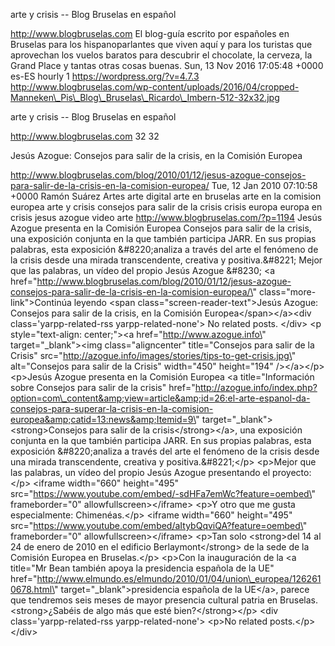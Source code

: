 arte y crisis -- Blog Bruselas en español

http://www.blogbruselas.com El blog-guía escrito por españoles en
Bruselas para los hispanoparlantes que viven aquí y para los turistas
que aprovechan los vuelos baratos para descubrir el chocolate, la
cerveza, la Grand Place y tantas otras cosas buenas. Sun, 13 Nov 2016
17:05:48 +0000 es-ES hourly 1 https://wordpress.org/?v=4.7.3
http://www.blogbruselas.com/wp-content/uploads/2016/04/cropped-Manneken\_Pis\_Blog\_Bruselas\_Ricardo\_Imbern-512-32x32.jpg

arte y crisis -- Blog Bruselas en español

http://www.blogbruselas.com 32 32

Jesús Azogue: Consejos para salir de la crisis, en la Comisión Europea

http://www.blogbruselas.com/blog/2010/01/12/jesus-azogue-consejos-para-salir-de-la-crisis-en-la-comision-europea/
Tue, 12 Jan 2010 07:10:58 +0000 Ramón Suárez Artes arte digital arte en
bruselas arte en la comision europea arte y crisis consejos para salir
de la crisis crisis europa europa en crisis jesus azogue video arte
http://www.blogbruselas.com/?p=1194 Jesús Azogue presenta en la Comisión
Europea Consejos para salir de la crisis, una exposición conjunta en la
que también participa JARR. En sus propias palabras, esta exposición
&\#8220;analiza a través del arte el fenómeno de la crisis desde una
mirada transcendente, creativa y positiva.&\#8221; Mejor que las
palabras, un vídeo del propio Jesús Azogue &\#8230; \<a
href=\"http://www.blogbruselas.com/blog/2010/01/12/jesus-azogue-consejos-para-salir-de-la-crisis-en-la-comision-europea/\"
class=\"more-link\"\>Continúa leyendo \<span
class=\"screen-reader-text\"\>Jesús Azogue: Consejos para salir de la
crisis, en la Comisión Europea\</span\>\</a\>\<div
class=\'yarpp-related-rss yarpp-related-none\'\> No related posts.
\</div\> \<p style=\"text-align: center;\"\>\<a
href=\"http://www.azogue.info\" target=\"\_blank\"\>\<img
class=\"aligncenter\" title=\"Consejos para salir de la Crisis\"
src=\"http://azogue.info/images/stories/tips-to-get-crisis.jpg\"
alt=\"Consejos para salir de la Crisis\" width=\"450\" height=\"194\"
/\>\</a\>\</p\> \<p\>Jesús Azogue presenta en la Comisión Europea \<a
title=\"Información sobre Consejos para salir de la crisis\"
href=\"http://azogue.info/index.php?option=com\_content&amp;view=article&amp;id=26:el-arte-espanol-da-consejos-para-superar-la-crisis-en-la-comision-europea&amp;catid=13:news&amp;Itemid=9\"
target=\"\_blank\"\>\<strong\>Consejos para salir de la
crisis\</strong\>\</a\>, una exposición conjunta en la que también
participa JARR. En sus propias palabras, esta exposición &\#8220;analiza
a través del arte el fenómeno de la crisis desde una mirada
transcendente, creativa y positiva.&\#8221;\</p\> \<p\>Mejor que las
palabras, un vídeo del propio Jesús Azogue presentando el
proyecto:\</p\> \<iframe width=\"660\" height=\"495\"
src=\"https://www.youtube.com/embed/-sdHFa7emWc?feature=oembed\"
frameborder=\"0\" allowfullscreen\>\</iframe\> \<p\>Y otro que me gusta
especialmente: Chimenéas.\</p\> \<iframe width=\"660\" height=\"495\"
src=\"https://www.youtube.com/embed/aItybQqviQA?feature=oembed\"
frameborder=\"0\" allowfullscreen\>\</iframe\> \<p\>Tan solo
\<strong\>del 14 al 24 de enero de 2010 en el edificio
Berlaymont\</strong\> de la sede de la Comisión Europea en
Bruselas.\</p\> \<p\>Con la inauguración de la \<a title=\"Mr Bean
también apoya la presidencia española de la UE\"
href=\"http://www.elmundo.es/elmundo/2010/01/04/union\_europea/1262610678.html\"
target=\"\_blank\"\>presidencia española de la UE\</a\>, parece que
tendremos seis meses de mayor presencia cultural patria en Bruselas.
\<strong\>¿Sabéis de algo más que esté bien?\</strong\>\</p\> \<div
class=\'yarpp-related-rss yarpp-related-none\'\> \<p\>No related
posts.\</p\> \</div\>
